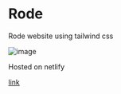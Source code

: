 # Rode
Rode website using tailwind css

![image](https://user-images.githubusercontent.com/109961309/210379603-bd6991ae-bc12-4d84-8086-23096af72ba9.png)

Hosted on netlify

[link](https://deeptisrodeapp.netlify.app/)
 

